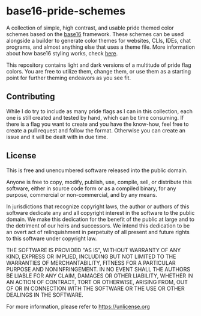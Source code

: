 # base16-pride-schemes
A collection of simple, high contrast, and usable pride themed color schemes based on the [base16](https://github.com/chriskempson/base16) framework. These schemes can be used alongside a builder to generate color themes for websites, CLIs, IDEs, chat programs, and almost anything else that uses a theme file. More information about how base16 styling works, check [here](https://github.com/chriskempson/base16/blob/main/styling.md).

This repository contains light and dark versions of a multitude of pride flag colors. You are free to utilize them, change them, or use them as a starting point for further theming endeavors as you see fit.

## Contributing
While I do try to include as many pride flags as I can in this collection, each one is still created and tested by hand, which can be time consuming. If there is a flag you want to create and you have the know-how, feel free to create a pull request and follow the format. Otherwise you can create an issue and it will be dealt with in due time.

## License
This is free and unencumbered software released into the public domain.

Anyone is free to copy, modify, publish, use, compile, sell, or
distribute this software, either in source code form or as a compiled
binary, for any purpose, commercial or non-commercial, and by any
means.

In jurisdictions that recognize copyright laws, the author or authors
of this software dedicate any and all copyright interest in the
software to the public domain. We make this dedication for the benefit
of the public at large and to the detriment of our heirs and
successors. We intend this dedication to be an overt act of
relinquishment in perpetuity of all present and future rights to this
software under copyright law.

THE SOFTWARE IS PROVIDED "AS IS", WITHOUT WARRANTY OF ANY KIND,
EXPRESS OR IMPLIED, INCLUDING BUT NOT LIMITED TO THE WARRANTIES OF
MERCHANTABILITY, FITNESS FOR A PARTICULAR PURPOSE AND NONINFRINGEMENT.
IN NO EVENT SHALL THE AUTHORS BE LIABLE FOR ANY CLAIM, DAMAGES OR
OTHER LIABILITY, WHETHER IN AN ACTION OF CONTRACT, TORT OR OTHERWISE,
ARISING FROM, OUT OF OR IN CONNECTION WITH THE SOFTWARE OR THE USE OR
OTHER DEALINGS IN THE SOFTWARE.

For more information, please refer to https://unlicense.org